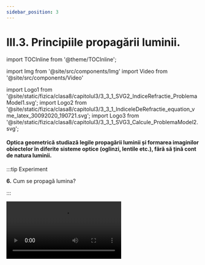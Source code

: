 ```yaml
---
sidebar_position: 3
---
```


# III.3. Principiile propagării luminii.


import TOCInline from '@theme/TOCInline';

<TOCInline toc={toc} />



import Img from '@site/src/components/Img'
import Video from '@site/src/components/Video'

import Logo1 from '@site/static/fizica/clasa8/capitolul3/3_3_1_SVG2_IndiceRefractie_ProblemaModel1.svg';
import Logo2 from '@site/static/fizica/clasa8/capitolul3/3_3_1_IndiceleDeRefractie_equation_vme_latex_30092020_190721.svg';
import Logo3 from '@site/static/fizica/clasa8/capitolul3/3_3_1_SVG3_Calcule_ProblemaModel2.svg';








#### Optica geometrică studiază legile propagării luminii și formarea imaginilor obiectelor în diferite sisteme optice (oglinzi, lentile etc.), fără să țină cont de natura luminii.




:::tip Experiment

**6.** Cum se propagă lumina?

:::


<Video src="https://www.youtube.com/embed/l_9JY4eabbI" />


**Materiale necesare:** lanternă, corp.



**Modul de lucru:** 

- Luminează cu lanterna un pieptene. 

- Ce observi ? 


:::note Observație

La ieşirea din pieptene lumina apare sub formă de linii drepte, intercalate cu linii întunecate.

:::


**Concluzia experimentului:** 

La ieşirea din pieptene lumina apare sub formă de linii drepte.

Unde sunt dinţii pieptenului se formează umbra lor, deoarece lumina nu poate să-şi schimbe direcţia de propagare pentru a ocoli obstacolele. 

Deci, lumina se propagă în linie dreaptă.



## III.3.1. Raza de lumină. 


**Raza de lumină** indică direcția de propagare a luminii și se desenează printr-o linie dreaptă cu o săgeată care să indice sensul de propagare. 






:::note Observație

Chiar dacă lumina se propagă pe o anumită direcție în ambele sensuri, noi îi punem săgeată pentru a-i arăta sensul de propagare care ne interesează.

:::


## III.3.2. Fascicul de lumină. 




Un grup de mai multe raze de lumină învecinate care suferă aceleași fenomene optice formează un **fascicul de lumină.** 






#### Clasificarea fasciculelor de lumină:
 
a)	Fascicul paralel, în care toate razele sunt paralele.


<Img className="img-responsive4" src="fizica/clasa8/capitolul3/3_1_3_Poza1_FasciculParalel_vers3.jpg" width="1000" height="116" />

<br></br>
<br></br>



b)	Fascicul convergent, în care razele se întâlnesc într-un punct.


<Img className="img-responsive4" src="fizica/clasa8/capitolul3/3_1_3_Poza2_FasciculConvergent_vers3.jpg" width="1000" height="260" />


<br></br>
<br></br>


c)	Fascicul divergent, în care razele pornesc din același punct.

<Img className="img-responsive4" src="fizica/clasa8/capitolul3/3_1_3_Poza3_FasciculDivergent_vers3.jpg" width="1000" height="401" />

<br></br>
<br></br>




<br></br>





:::tip Experiment

**7.** Principiul independenței razelor de lumină

:::


<Video src="https://www.youtube.com/embed/HAyQ7NsWKCo" />


**Materiale necesare:** 2 lasere.

:::warning Atenție

Nu îndrepta lumina laserului spre ochi!

:::



**Modul de lucru:** 

- Așază cele două lasere pe masă astfel încât razele lor să se intersecteze. 

- Ce se întâmplă cu direcția celor două raze după intersecția lor ? 



:::note Observație

După intersecția razelor de lumină, ele își continuă drumul în linie dreaptă.

:::


**Concluzia experimentului:** 

Propagarea unei raze de lumină este independentă de propagarea altor raze.

:::important Principiile opticii geometrice

 

**I. Principiul propagării rectilinii a luminii:**

**”Lumina se propagă prin mediile transparente și omogene în linie dreaptă, adică rectiliniu.”**

:::


:::important Principiile opticii geometrice

**II. Principiul reversibilității razelor de lumină:**

**”Lumina se propagă pe aceeași direcție în ambele sensuri.”** 

:::



:::important Principiile opticii geometrice

**III. Principiul independenței razelor de lumină:**
 
**”O rază de lumină nu își modifică direcția de propagare în urma intersecției cu alte raze, adică ea are o propagare independentă de acțiunea altor raze.”**

:::



<br></br>
<br></br>




